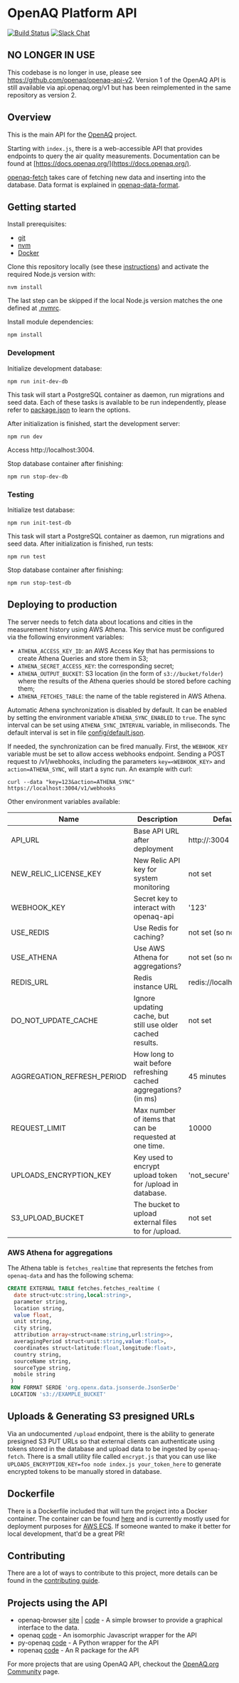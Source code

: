 # OpenAQ Platform API
[![Build Status](https://travis-ci.org/openaq/openaq-api.svg?branch=master)](https://travis-ci.org/openaq/openaq-api)
[![Slack Chat](https://img.shields.io/badge/Chat-Slack-ff69b4.svg "Join us. Anyone is welcome!")](https://openaq-slackin.herokuapp.com/)

## NO LONGER IN USE

This codebase is no longer in use, please see https://github.com/openaq/openaq-api-v2.  Version 1 of the OpenAQ API is still available via api.openaq.org/v1 but has been reimplemented in the same repository as version 2.

## Overview
This is the main API for the [OpenAQ](https://openaq.org) project.

Starting with `index.js`, there is a web-accessible API that provides endpoints to query the air quality measurements. Documentation can be found at [https://docs.openaq.org/](https://docs.openaq.org/).

[openaq-fetch](https://github.com/openaq/openaq-fetch) takes care of fetching new data and inserting into the database. Data format is explained in [openaq-data-format](https://github.com/openaq/openaq-data-format).

## Getting started

Install prerequisites:

- [git](https://git-scm.com)
- [nvm](https://github.com/creationix/nvm)
- [Docker](https://www.docker.com/)

Clone this repository locally (see these [instructions](https://help.github.com/en/articles/cloning-a-repository)) and activate the required Node.js version with:

`nvm install`

The last step can be skipped if the local Node.js version matches the one defined at [.nvmrc](.nvmrc). 

Install module dependencies:

`npm install`

### Development

Initialize development database:

`npm run init-dev-db`

This task will start a PostgreSQL container as daemon, run migrations and seed data. Each of these tasks is available to be run independently, please refer to [package.json](package.json) to learn the options.

After initialization is finished, start the development server:

`npm run dev`

Access http://localhost:3004.

Stop database container after finishing:

`npm run stop-dev-db`

### Testing 

Initialize test database:

`npm run init-test-db`

This task will start a PostgreSQL container as daemon, run migrations and seed data. After initialization is finished, run tests:

`npm run test`

Stop database container after finishing:

`npm run stop-test-db`

## Deploying to production

The server needs to fetch data about locations and cities in the measurement history using AWS Athena. This service must be configured via the following environment variables:

- `ATHENA_ACCESS_KEY_ID`: an AWS Access Key that has permissions to create Athena Queries and store them in S3;
- `ATHENA_SECRET_ACCESS_KEY`: the corresponding secret;
- `ATHENA_OUTPUT_BUCKET`: S3 location (in the form of `s3://bucket/folder`) where the results of the Athena queries should be stored before caching them;
- `ATHENA_FETCHES_TABLE`: the name of the table registered in AWS Athena.

Automatic Athena synchronization is disabled by default. It can be enabled by setting the environment variable `ATHENA_SYNC_ENABLED` to `true`. The sync interval can be set using `ATHENA_SYNC_INTERVAL` variable, in miliseconds. The default interval is set in file [config/default.json](config/default.json).

If needed, the synchronization can be fired manually. First, the `WEBHOOK_KEY` variable must be set to allow access webhooks endpoint. Sending a POST request to /v1/webhooks, including the parameters `key=<WEBHOOK_KEY>` and `action=ATHENA_SYNC`, will start a sync run. An example with curl:

```
curl --data "key=123&action=ATHENA_SYNC" https://localhost:3004/v1/webhooks
```

Other environment variables available:

| Name | Description | Default |
|---|---|---|
| API_URL | Base API URL after deployment | http://<hostname>:3004 |
| NEW_RELIC_LICENSE_KEY | New Relic API key for system monitoring | not set |
| WEBHOOK_KEY | Secret key to interact with openaq-api | '123' |
| USE_REDIS | Use Redis for caching? | not set (so not used) |
| USE_ATHENA | Use AWS Athena for aggregations? | not set (so not used) |
| REDIS_URL | Redis instance URL | redis://localhost:6379 |
| DO_NOT_UPDATE_CACHE | Ignore updating cache, but still use older cached results. | not set |
| AGGREGATION_REFRESH_PERIOD | How long to wait before refreshing cached aggregations? (in ms) | 45 minutes |
| REQUEST_LIMIT | Max number of items that can be requested at one time. | 10000 |
| UPLOADS_ENCRYPTION_KEY | Key used to encrypt upload token for /upload in database. | 'not_secure' |
| S3_UPLOAD_BUCKET | The bucket to upload external files to for /upload. | not set |

### AWS Athena for aggregations


The Athena table is `fetches_realtime` that represents the fetches from `openaq-data` and has the following schema:

```sql
CREATE EXTERNAL TABLE fetches.fetches_realtime (
  date struct<utc:string,local:string>,
  parameter string,
  location string,
  value float,
  unit string,
  city string,
  attribution array<struct<name:string,url:string>>,
  averagingPeriod struct<unit:string,value:float>,
  coordinates struct<latitude:float,longitude:float>,
  country string,
  sourceName string,
  sourceType string,
  mobile string
 )
 ROW FORMAT SERDE 'org.openx.data.jsonserde.JsonSerDe'
 LOCATION 's3://EXAMPLE_BUCKET'
```

## Uploads & Generating S3 presigned URLs

Via an undocumented `/upload` endpoint, there is the ability to generate presigned S3 PUT URLs so that external clients can authenticate using tokens stored in the database and upload data to be ingested by `openaq-fetch`. There is a small utility file called `encrypt.js` that you can use like `UPLOADS_ENCRYPTION_KEY=foo node index.js your_token_here` to generate encrypted tokens to be manually stored in database.

## Dockerfile

There is a Dockerfile included that will turn the project into a Docker container. The container can be found [here](https://hub.docker.com/r/flasher/openaq-api/) and is currently mostly used for deployment purposes for [AWS ECS](https://aws.amazon.com/ecs/). If someone wanted to make it better for local development, that'd be a great PR!

## Contributing
There are a lot of ways to contribute to this project, more details can be found in the [contributing guide](CONTRIBUTING.md).

## Projects using the API

- openaq-browser [site](http://dolugen.github.io/openaq-browser) | [code](https://github.com/dolugen/openaq-browser) - A simple browser to provide a graphical interface to the data.
- openaq [code](https://github.com/nickolasclarke/openaq) - An isomorphic Javascript wrapper for the API
- py-openaq [code](https://github.com/dhhagan/py-openaq) - A Python wrapper for the API
- ropenaq [code](https://github.com/ropenscilabs/ropenaq) - An R package for the API

For more projects that are using OpenAQ API, checkout the [OpenAQ.org Community](https://openaq.org/#/community) page.
